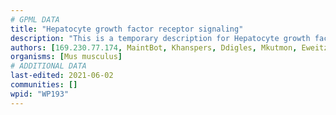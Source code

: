 ```yaml
---
# GPML DATA
title: "Hepatocyte growth factor receptor signaling"
description: "This is a temporary description for Hepatocyte growth factor receptor signaling"
authors: [169.230.77.174, MaintBot, Khanspers, Ddigles, Mkutmon, Eweitz, DeSl]
organisms: [Mus musculus]
# ADDITIONAL DATA
last-edited: 2021-06-02
communities: []
wpid: "WP193"
---
```

